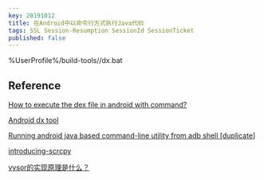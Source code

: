 ```yaml
---
key: 20191012
title: 在Android中以命令行方式执行Java代码
tags: SSL Session-Resumption SessionId SessionTicket 
published: false
---
```


 %UserProfile%/build-tools/<api-version>/dx.bat

## Reference

[How to execute the dex file in android with command?](https://stackoverflow.com/questions/10199863/how-to-execute-the-dex-file-in-android-with-command)

[Android dx tool](https://stackoverflow.com/questions/8487268/android-dx-tool)

[Running android java based command-line utility from adb shell [duplicate]](https://stackoverflow.com/questions/21757935/running-android-java-based-command-line-utility-from-adb-shell)

[introducing-scrcpy](https://blog.rom1v.com/2018/03/introducing-scrcpy/)

[vysor的实现原理是什么？](https://www.zhihu.com/question/46229570)

